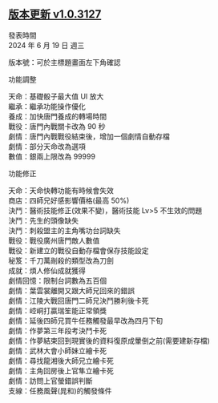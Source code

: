 ## [版本更新 v1.0.3127](https://store.steampowered.com/news/app/1859910/view/4204754268631023374?l=tchinese)

發表時間  
2024 年 6 月 19 日 週三

版本號：可於主標題畫面左下角確認

功能調整

天命：基礎骰子最大值 UI 放大  
繼承：繼承功能操作優化  
養成：加快唐門養成的轉場時間  
戰役：唐門內戰關卡改為 90 秒  
劇情：唐門內戰戰役結束後，增加一個劇情自動存檔  
劇情：部分天命改為選項  
數值：銀兩上限改為 99999

功能修正

天命：天命快轉功能有時候會失效  
商店：四師兄好感影響價格(最高 50%)  
決鬥：醫術技能修正(效果不變)，醫術技能 Lv>5 不生效的問題  
決鬥：先生的頭像缺失  
決鬥：刺殺盟主的主角嘴功台詞缺失  
戰役：戰役廣州唐門敵人數值  
戰役：新建立的戰役自動存檔會保存技能設定  
秘笈：千刀萬剮殺的類型改為刀劍  
成就：煩人修仙成就獲得  
劇情回憶：限制台詞數為五百個  
劇情：葉雲裳離開又跟大師兄回來的錯誤  
劇情：江陵大戰回唐門二師兄決鬥勝利後卡死  
劇情：崆峒打贏瑞笙能正常領獎  
劇情：延後四師兄買牛任務觸發最早改為四月下旬  
劇情：作夢第三年段考決鬥卡死  
劇情：作夢結束回到現實後的資料復原成暈倒之前(需要建新存檔)  
劇情：武林大會小師妹立繪卡死  
劇情：尋找龍湘後大師兄立繪卡死  
劇情：主角回房後上官隼立繪卡死  
劇情：訪問上官螢錯誤判斷  
支線：任務風聲(晁和)的觸發條件  
